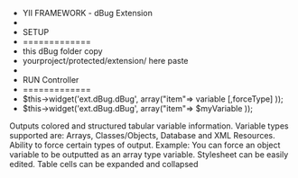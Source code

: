  * YII FRAMEWORK - dBug Extension 
 *
 * SETUP
 * =============
 * this dBug folder copy 
 * yourproject/protected/extension/ here paste
 *
 * RUN Controller
 * =============
 * $this->widget('ext.dBug.dBug', array("item"=> variable [,forceType] ));
 * $this->widget('ext.dBug.dBug', array("item"=> $myVariable ));


Outputs colored and structured tabular variable information.
Variable types supported are: Arrays, Classes/Objects, Database and XML Resources.
Ability to force certain types of output. Example: You can force an object variable to be outputted as an array type variable.
Stylesheet can be easily edited.
Table cells can be expanded and collapsed